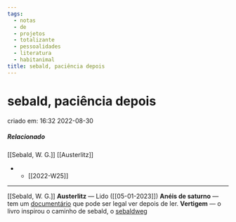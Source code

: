```yaml
---
tags:
  - notas
  - de
  - projetos
  - totalizante
  - pessoalidades
  - literatura
  - habitanimal
title: sebald, paciência depois
---
```

# sebald, paciência depois
criado em: 16:32 2022-08-30

##### Relacionado 
[[Sebald, W. G.]]
[[Austerlitz]]
- - [[2022-W25]]

---
[[Sebald, W. G.]]
**Austerlitz** — Lido ([[05-01-2023]])
**Anéis de saturno** — tem um [documentário](https://www.theguardian.com/film/video/2012/jan/31/patience-after-sebald-trailer-video) que pode ser legal ver depois de ler.
**Vertigem** — o livro inspirou o caminho de sebald, o [sebaldweg](https://www.wertach.de/natuerlich-erleben/wandern/tourenplaner/sebaldweg.html)

